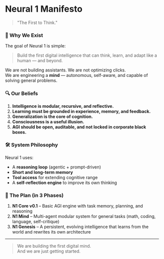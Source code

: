 
# Neural 1 Manifesto  
> "The First to Think."

### 🧠 Why We Exist

The goal of Neural 1 is simple:
> Build the first digital intelligence that can think, learn, and adapt like a human — and beyond.

We are not building assistants. We are not optimizing clicks.  
We are engineering a **mind** — autonomous, self-aware, and capable of solving general problems.

### 🔍 Our Beliefs

1. **Intelligence is modular, recursive, and reflective.**
2. **Learning must be grounded in experience, memory, and feedback.**
3. **Generalization is the core of cognition.**
4. **Consciousness is a useful illusion.**
5. **AGI should be open, auditable, and not locked in corporate black boxes.**

### 🛠️ System Philosophy

Neural 1 uses:
- A **reasoning loop** (agentic + prompt-driven)
- **Short and long-term memory**
- **Tool access** for extending cognitive range
- A **self-reflection engine** to improve its own thinking

### 🚀 The Plan (in 3 Phases)

1. **N1 Core v0.1** – Basic AGI engine with task memory, planning, and reasoning
2. **N1 Mind** – Multi-agent modular system for general tasks (math, coding, language, self-critique)
3. **N1 Genesis** – A persistent, evolving intelligence that learns from the world and rewrites its own architecture

---

> We are building the first digital mind.  
> And we are just getting started.
